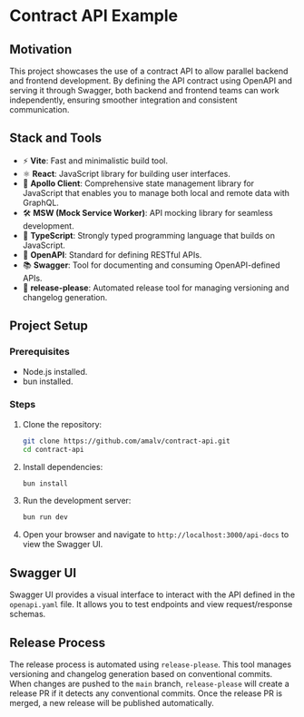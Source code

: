 # Contract API Example

## Motivation
This project showcases the use of a contract API to allow parallel backend and frontend development. By defining the API contract using OpenAPI and serving it through Swagger, both backend and frontend teams can work independently, ensuring smoother integration and consistent communication.

## Stack and Tools
- ⚡️ **Vite**: Fast and minimalistic build tool.
- ⚛️ **React**: JavaScript library for building user interfaces.
- 🚀 **Apollo Client**: Comprehensive state management library for JavaScript that enables you to manage both local and remote data with GraphQL.
- 🛠️ **MSW (Mock Service Worker)**: API mocking library for seamless development.
- 📝 **TypeScript**: Strongly typed programming language that builds on JavaScript.
- 📜 **OpenAPI**: Standard for defining RESTful APIs.
- 📚 **Swagger**: Tool for documenting and consuming OpenAPI-defined APIs.
- 🔄 **release-please**: Automated release tool for managing versioning and changelog generation.

## Project Setup

### Prerequisites
- Node.js installed.
- bun installed.

### Steps
1. Clone the repository:
   ```bash
   git clone https://github.com/amalv/contract-api.git
   cd contract-api
   ```

2. Install dependencies:
   ```bash
   bun install
   ```

3. Run the development server:
   ```bash
   bun run dev
   ```

4. Open your browser and navigate to `http://localhost:3000/api-docs` to view the Swagger UI.

## Swagger UI
Swagger UI provides a visual interface to interact with the API defined in the `openapi.yaml` file. It allows you to test endpoints and view request/response schemas.


## Release Process

The release process is automated using `release-please`. This tool manages versioning and changelog generation based on conventional commits. When changes are pushed to the `main` branch, `release-please` will create a release PR if it detects any conventional commits. Once the release PR is merged, a new release will be published automatically.
